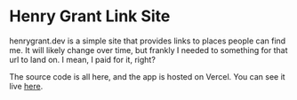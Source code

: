 # Henry Grant Link Site
henrygrant.dev is a simple site that provides links to places people can find me. It will likely change over time, but frankly I needed to something for that url to land on. I mean, I paid for it, right? 

The source code is all here, and the app is hosted on Vercel. You can see it live [here](https://henrygrant.dev).